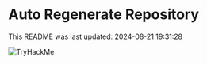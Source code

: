# Auto Regenerate Repository

This README was last updated: 2024-08-21 19:31:28

 ![TryHackMe](https://tryhackme.com/badge/533634)